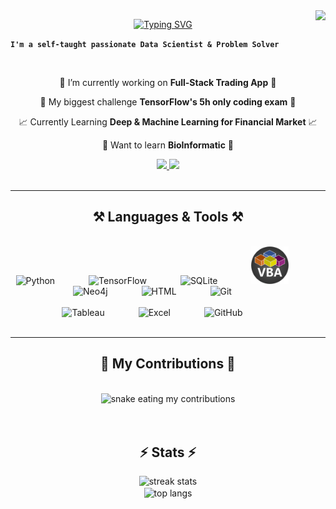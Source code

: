 <img align="right" src="https://visitor-badge.laobi.icu/badge?page_id=trystan-geoffre.trystan-geoffre" />


<p align="center">
  <a href="https://git.io/typing-svg"><img src="http://readme-typing-svg.herokuapp.com?font=Fira+Code&duration=4000&pause=000&color=BBF0FF&center=true&random=false&width=500&height=51&lines=Welcome+to+my+GitHub%F0%9F%91%8B+;I'm+Trystan!;" alt="Typing SVG"/></a>
</p>


**`I'm a self-taught passionate Data Scientist & Problem Solver`**

<br/>

<div align="center">
 
 🚀 I’m currently working on **Full-Stack Trading App** 🚀
 
 🌋 My biggest challenge **TensorFlow's 5h only coding exam** 🌋

 📈 Currently Learning **Deep & Machine Learning for Financial Market** 📈

 🧬 Want to learn **BioInformatic** 🧬

 </div>
<div align="center"> 
  <a href="mailto:trystan.geoffre@gmail.com">
    <img src="https://img.shields.io/badge/Gmail-333333?style=for-the-badge&logo=gmail&logoColor=white" />
  </a>
  <a href="https://www.linkedin.com/in/trystan-geoffre-03/">
    <img src="https://img.shields.io/badge/LinkedIn-0077B5?style=for-the-badge&logo=linkedin&logoColor=white" />
  </a>
</div>

<br/>

---

<h2 align="center">⚒️ Languages & Tools ⚒️</h2>

<br />

<div align="center">
  <img alt="Python" width="60px" style="padding-right:50px;" src="https://cdn.jsdelivr.net/gh/devicons/devicon/icons/python/python-original-wordmark.svg"/>
  <img alt="TensorFlow" width="60px" style="padding-right:50px;" src="https://cdn.jsdelivr.net/gh/devicons/devicon/icons/tensorflow/tensorflow-original.svg" />
  <img alt="SQLite" width="60px" style="padding-right:50px;" src="https://cdn.jsdelivr.net/gh/devicons/devicon/icons/sqlite/sqlite-original-wordmark.svg" />
  <img alt="VBA" width="60px" style="padding-right:50px;" src="https://raw.githubusercontent.com/github/explore/71e4a0fc524fd1d7a0d9a940aa6b91f31458a87b/topics/vba/vba.png" />
  <img alt="Neo4j" width="60px" style="padding-right:50px;" src="https://cdn.jsdelivr.net/gh/devicons/devicon/icons/neo4j/neo4j-original-wordmark.svg" />
  <img alt="HTML" width="60px" style="padding-right:50px;" src="https://cdn.jsdelivr.net/gh/devicons/devicon/icons/html5/html5-original-wordmark.svg" />
  <img alt="Git" width="60px" style="padding-right:50px;" src="https://cdn.jsdelivr.net/gh/devicons/devicon/icons/git/git-plain-wordmark.svg" />
</div>

<br />

<div align="center">
  <img alt="Tableau" width="50px" style="padding-right:50px;" src="https://www.selectdistinct.co.uk/wp-content/uploads/2023/03/Tableau-logo-removebg-preview.png" />
  <img alt="Excel" width="50px" style="padding-right:50px;" src="https://upload.wikimedia.org/wikipedia/commons/thumb/3/34/Microsoft_Office_Excel_%282019–present%29.svg/2203px-Microsoft_Office_Excel_%282019–present%29.svg.png" />
  <img alt="GitHub" width="50px" style="padding-right:50px;" src="https://cdn.jsdelivr.net/gh/devicons/devicon/icons/github/github-original-wordmark.svg" />
</div>
<br />

---
<div align="center">
  <h2>🚧 My Contributions 🚧</h2>
  <br>
  <img alt="snake eating my contributions" src="https://raw.githubusercontent.com/trystan-geoffre/trystan-geoffre/output/github-contribution-grid-snake.svg" />
  <br/><br/><br/>
</div>

<h2 align="center">⚡ Stats ⚡</h2>
<div align=center>
  <img width=390 src="https://github-readme-streak-stats-salesp07.vercel.app/?user=trystan-geoffre&count_private=true&theme=react&border_radius=10" alt="streak stats"/>
  <br/>
  <img width=325 align="center" src="https://github-readme-stats-salesp07.vercel.app/api/top-langs/?username=trystan-geoffre&hide=HTML&langs_count=8&layout=compact&theme=react&border_radius=10&size_weight=0.5&count_weight=0.5&exclude_repo=github-readme-stats" alt="top langs" />
</div>

<br/><br/>

<br/><br/>

